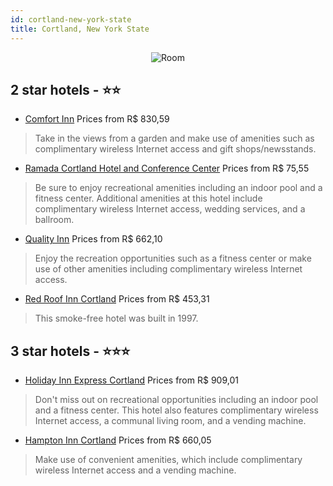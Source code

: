 ```yaml
---
id: cortland-new-york-state
title: Cortland, New York State
---
```


<center><img src="https://i.travelapi.com/hotels/5000000/4290000/4282600/4282503/c99361e7_z.jpg" alt="Room" /></center>


##  2 star hotels - ⭐️⭐️

-    [Comfort Inn](https://us.hurb.com/hotels/cortland/comfort-inn-JNP-JP974512?cmp=18055) Prices from R$ 830,59
   > Take in the views from a garden and make use of amenities such as complimentary wireless Internet access and gift shops/newsstands.
-    [Ramada Cortland Hotel and Conference Center](https://us.hurb.com/hotels/cortland/ramada-cortland-hotel-and-conference-center-JNP-JP782617?cmp=18055) Prices from R$ 75,55
   > Be sure to enjoy recreational amenities including an indoor pool and a fitness center. Additional amenities at this hotel include complimentary wireless Internet access, wedding services, and a ballroom.
-    [Quality Inn](https://us.hurb.com/hotels/cortland/quality-inn-JNP-JP305727?cmp=18055) Prices from R$ 662,10
   > Enjoy the recreation opportunities such as a fitness center or make use of other amenities including complimentary wireless Internet access.
-    [Red Roof Inn Cortland](https://us.hurb.com/hotels/cortland/red-roof-inn-cortland-JNP-JP02611D?cmp=18055) Prices from R$ 453,31
   > This smoke-free hotel was built in 1997.

##  3 star hotels - ⭐️⭐️⭐️

-    [Holiday Inn Express Cortland](https://us.hurb.com/hotels/cortland/holiday-inn-express-cortland-JNP-JP782828?cmp=18055) Prices from R$ 909,01
   > Don't miss out on recreational opportunities including an indoor pool and a fitness center. This hotel also features complimentary wireless Internet access, a communal living room, and a vending machine.
-    [Hampton Inn Cortland](https://us.hurb.com/hotels/cortland/hampton-inn-cortland-JNP-JP057530?cmp=18055) Prices from R$ 660,05
   > Make use of convenient amenities, which include complimentary wireless Internet access and a vending machine.
